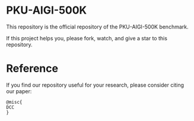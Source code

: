 # PKU-AIGI-500K

This repository is the official repository of the PKU-AIGI-500K benchmark.

If this project helps you, please fork, watch, and give a star to this repository.

# Reference
If you find our repository useful for your research, please consider citing our paper:

```
@misc{
DCC
}
```
